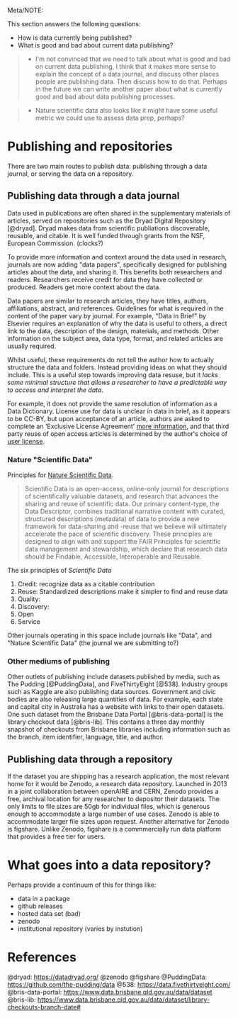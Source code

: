 Meta/NOTE:

This section answers the following questions:

* How is data currently being published?
* What is good and bad about current data publishing?

> - I'm not convinced that we need to talk about what is good and bad on current data publishing, I think that it makes more sense to explain the concept of a data journal, and discuss other places people are publishing data. Then discuss how to do that. Perhaps in the future we can write another paper about what is currently good and bad about data publishing processes.

> - Nature scientific data also looks like it might have some useful metric we could use to assess data prep, perhaps?

# Publishing and repositories

There are two main routes to publish data: publishing through a data journal, or serving the data on a repository.

## Publishing data through a data journal

Data used in publications are often shared in the supplementary materials of articles, served on repositories such as the Dryad Digital Repository [@dryad]. Dryad makes data from scientific publiations discoverable, reusable, and citable. It is well funded through grants from the NSF, European Commission. (clocks?)

To provide more information and context around the data used in research,  journals are now adding "data papers", specifically designed for publishing articles about the data, and sharing it. This benefits both researchers and readers. Researchers receive credit for data they have collected or produced. Readers get more context about the data.

Data papers are similar to research articles, they have titles, authors, affiliations, abstract, and references. Guidelines for what is required in the content of the paper vary by journal. For example, "Data in Brief" by Elsevier requires an explanation of why the data is useful to others, a direct link to the data, description of the design, materials, and methods. Other information on the subject area, data type, format, and related articles are usually required.

Whilst useful, these requirements do not tell the author how to actually structure the data and folders. Instead providing ideas on what they should include. This is a useful step towards improving data resuse, but it _lacks some minimal structure that allows a researcher to have a predictable way to access and interpret the data_.

For example, it does not provide the same resolution of information as a Data Dictionary. License use for data is unclear in data in brief, as it appears to be CC-BY, but upon acceptance of an article, authors are asked to complete an 'Exclusive License Agreement' [more information](https://www.elsevier.com/about/our-business/policies/copyright), and that third party reuse of open access articles is determined by the author's choice of [user license](https://www.elsevier.com/about/our-business/policies/open-access-licenses).

### Nature "Scientific Data"

Principles for [Nature Scientific Data](https://www.nature.com/sdata/about/principles).

> Scientific Data is an open-access, online-only journal for descriptions of scientifically valuable datasets, and research that advances the sharing and reuse of scientific data. Our primary content-type, the Data Descriptor, combines traditional narrative content with curated, structured descriptions (metadata) of data to provide a new framework for data-sharing and -reuse that we believe will ultimately accelerate the pace of scientific discovery. These principles are designed to align with and support the FAIR Principles for scientific data management and stewardship, which declare that research data should be Findable, Accessible, Interoperable and Reusable.

The six principles of _Scientific Data_

1. Credit: recognize data as a citable contribution
2. Reuse: Standardized descriptions make it simpler to find and reuse data
3. Quality:
4. Discovery:
5. Open
6. Service

Other journals operating in this space include journals like "Data", and "Nature Scientific Data" (the journal we are submitting to?)

### Other mediums of publishing

Other outlets of publishing include datasets published by media, such as The Pudding [@PuddingData], and FiveThirtyEight [@538]. Industry groups such as Kaggle are also publishing data sources. Government and civic bodies are also releasing large quantities of data. For example, each state and capital city in Australia has a website with links to their open datasets. One such dataset from the Brisbane Data Portal [@bris-data-portal] is the library checkout data [@bris-lib]. This contains a three day monthly snapshot of checkouts from Brisbane libraries including information such as the branch, item identifier, language, title, and author.

## Publishing data through a repository

If the dataset you are shipping has a research application, the most relevant home for it would be Zenodo, a research data repository. Launched in 2013 in a joint collaboration between openAIRE and CERN, Zenodo provides a free, archival location for any researcher to depositor their datasets. The only limits to file sizes are 50gb for individual files, which is generous enough to accommodate a large number of use cases. Zenodo is able to accommodate larger file sizes upon request. Another alternative for Zenodo is figshare. Unlike Zenodo, figshare is a commmercially run data platform that provides a free tier for users.

# What goes into a data repository?

Perhaps provide a continuum of this for things like:

- data in a package
- github releases
- hosted data set (bad)
- zenodo
- institutional repository (varies by instution)

# References

@dryad: https://datadryad.org/
@zenodo
@figshare
@PuddingData: https://github.com/the-pudding/data
@538: https://data.fivethirtyeight.com/
@bris-data-portal: https://www.data.brisbane.qld.gov.au/data/dataset
@bris-lib: https://www.data.brisbane.qld.gov.au/data/dataset/library-checkouts-branch-date#
